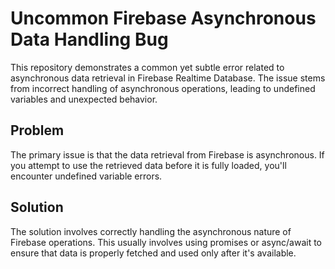 # Uncommon Firebase Asynchronous Data Handling Bug

This repository demonstrates a common yet subtle error related to asynchronous data retrieval in Firebase Realtime Database. The issue stems from incorrect handling of asynchronous operations, leading to undefined variables and unexpected behavior.

## Problem

The primary issue is that the data retrieval from Firebase is asynchronous.  If you attempt to use the retrieved data before it is fully loaded, you'll encounter undefined variable errors.

## Solution

The solution involves correctly handling the asynchronous nature of Firebase operations.  This usually involves using promises or async/await to ensure that data is properly fetched and used only after it's available.